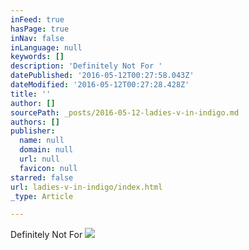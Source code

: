 ```yaml
---
inFeed: true
hasPage: true
inNav: false
inLanguage: null
keywords: []
description: 'Definitely Not For '
datePublished: '2016-05-12T00:27:58.043Z'
dateModified: '2016-05-12T00:27:28.428Z'
title: ''
author: []
sourcePath: _posts/2016-05-12-ladies-v-in-indigo.md
authors: []
publisher:
  name: null
  domain: null
  url: null
  favicon: null
starred: false
url: ladies-v-in-indigo/index.html
_type: Article

---
```

Definitely Not For ![](https://the-grid-user-content.s3-us-west-2.amazonaws.com/7aabd09b-829d-420f-8020-646a70666d63.jpg)